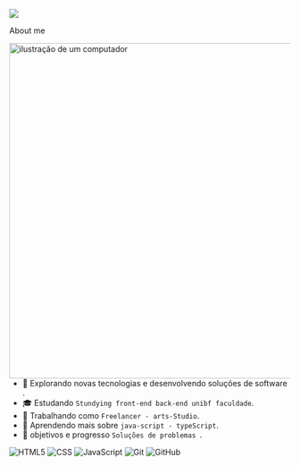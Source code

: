 ![](https://komarev.com/ghpvc/?username=Vzdevelopers&color=006bed)

 About me



<img src="https://lh3.googleusercontent.com/fife/ALs6j_GXhuZOoZS8kSHeOSZU-wA4qDK_RftUQeTfQtWjZvAUeCoGYBqX7_hdjYLgnB__pmCrUy-pd7GKV3mz8qZXvm0ptNgf-SiTj4Xz5DKiwyM8MRCa8z3XNIe5pyzojvI1HaL1ZDCfTQvy9VEjc-_esaWNa4WWotU_z9l0LKb9ixN3eb5NyvaRyC5Wz7pw1vdY4iJw7i3rpibdKYaLRw5PoM8i_TBdG0dFmxJ0zHrxTsWNDo-ToM7JFvEoxGtztuf52oadvr_1XUNURHsbY6mEklZDMLBKVNXdhFPMW_mY41W3CKIyeJWV9Fz7E_kFQKmQZAPm3aYm_3Q0jinRibfhJ7_RQEXL7epThR_lWEHvzLV4hHF2xvu1dLLFnnYsB6gHINOHKFzQNstXUWXBcslZlnyZHAQa6C1kqTMB-tw91F3-_NWNnKiesPJJqa0-31-hHPFdSe_tT_PcBiXYBmvW0vqN-l1eXEL_NK--7pqtF26GL5ruiFbj4h6lYJW-qJv86xZhslwsLfm5hAARtzNMMUqeKRZJwcufD-yC46JjzwpS5C4us-vRufeWgY-rOVSWhC4CIdbP4bm9_8Ni-V9EBOeK8HBx8Ep_3NOj8gJsJjTD-hG_vFmnDLfNP_2itjM0AGPi679C9dgHSyvJpHHGayMESE3jSdr_Q6FV9TfrjFr-Q1HKVTpTltOOVTQdFg0qHQn8E8MW7ANkxjG85xYIu9Rqnfk5mDAI-MKk_7at9Uh8W-as1p-B76xoLrFndYIwSzZKUYB_xYlfrC8YDS8xhKaEwXUmAuViU9Z0MJo3BRc0swuTQKvMMjFlqNo6vtP6nZzFi424PbuxuVAm48RgvOeAbVpZJij-gSQ8Urqs1Zd8SkQ8GXCrJVWsRxaRoSUGfScY8Z5XfWwz6Hjw2900pRsNwQWtRt0i0jnZCvxLkDN5Ghry9q4ApjxrBG-XNprIPS-ECBumTmY9vDIP3lrLFzXMbvtnNnjtWrvIZiG426XmVUX6YLFFBx-6z7XKcTjepDnvMHINKdER7uR-K83rQ3wpNKNJzSRipHzuYMZEAWn8cRoaos_vK-EP5U9zeeZ3BOPW3Q8yg59kl-zQOIoJtGiJw0DzXjoLPVyuX2TsiESTkBmVJmepGjf5Id5ZPYaXloTYqLScukieLwE1MuavPd5bidxwX21J5tKnhgfwyLr7siSNPw_J5orx0N7sQC-JSUOwG_b2U46KJEkN7CF5HjFX-BYoEamE3gcYjS7XqgfNJY14bqpNjjR8zy7Ov-yJBFNLcWUaLCrlzcQPRN3kEdqc2U4kiAayEhfoqYY5SCO2jD94SS_UOzlC_2PlBRWE267Puk-8MN4ACydB2w1wfJw74MSZEI8fkJJddrr3q_0ygrIVfUS_Qj5tWiuz-Y3GWPTsG_qumg9S6agrBAFPlky9idT2Y328D6Q-myDwKGws6GDMbpSp1xaPciOKXwQh0xVLvGOH-nGZn8axpyMMs2ScJthC1CTPrpSeFheTn7Iet5JJk8S2UHk6sGFPMwKeBGgcZ1DMNVJEXG9UdMZKANfhbD96GgCVEfbClK7DP6Zv6QSfUVutXnl0ch3r6QtYB249A5rruk8HatFq7pE-663wzPQ=w1920-h953?auditContext=prefetch" alt="ilustração de um computador" min-width="600px" max-width="600px" width="600px" align="right" >



- 🤠 Explorando novas tecnologias e desenvolvendo soluções de software .
- 🎓 Estudando ```Stundying front-end back-end unibf faculdade```.
- 💼 Trabalhando como ```Freelancer - arts-Studio```.
- 🌱 Aprendendo mais sobre ```java-script - typeScript```.
- 💭 objetivos e progresso  ```Soluções de problemas ```.


![HTML5](https://img.shields.io/badge/-HTML5-333333?style=flat&logo=HTML5)
![CSS](https://img.shields.io/badge/-CSS-333333?style=flat&logo=CSS3&logoColor=1572B6)
![JavaScript](https://img.shields.io/badge/-JavaScript-333333?style=flat&logo=javascript)
![Git](https://img.shields.io/badge/-Git-333333?style=flat&logo=git)
![GitHub](https://img.shields.io/badge/-GitHub-333333?style=flat&logo=github)
